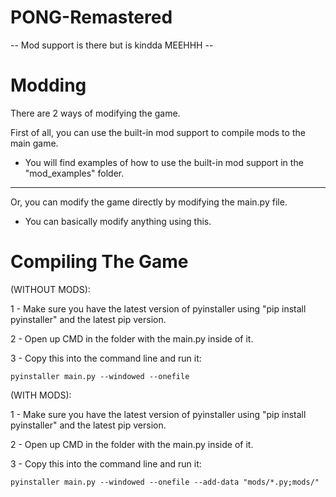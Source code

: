 # PONG-Remastered
-- Mod support is there but is kindda MEEHHH --

# Modding

There are 2 ways of modifying the game.

First of all, you can use the built-in mod support to compile mods to the main game.

- You will find examples of how to use the built-in mod support in the "mod_examples" folder.

---

Or, you can modify the game directly by modifying the main.py file.

- You can basically modify anything using this.

# Compiling The Game
(WITHOUT MODS):

1 - Make sure you have the latest version of pyinstaller using "pip install pyinstaller" and the latest pip version.

2 - Open up CMD in the folder with the main.py inside of it.

3 - Copy this into the command line and run it:

    pyinstaller main.py --windowed --onefile

(WITH MODS):

1 - Make sure you have the latest version of pyinstaller using "pip install pyinstaller" and the latest pip version.

2 - Open up CMD in the folder with the main.py inside of it.

3 - Copy this into the command line and run it:

    pyinstaller main.py --windowed --onefile --add-data "mods/*.py;mods/"